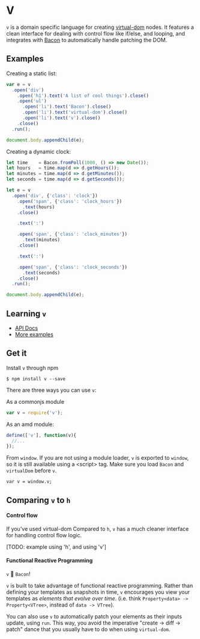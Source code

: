 # V

`v` is a domain specific language for creating [virtual-dom](https://github.com/Matt-Esch/virtual-dom) nodes.
It features a clean interface for dealing with control flow like if/else, and looping,
and integrates with [Bacon](https://github.com/baconjs/bacon.js) to automatically handle patching the DOM.


## Examples

Creating a static list:
```javascript
var e = v
  .open('div')
    .open('h1').text('A list of cool things').close()
    .open('ul')
      .open('li').text('Bacon').close()
      .open('li').text('virtual-dom').close()
      .open('li').text('v').close()
    .close()
  .run();

document.body.appendChild(e);
```

Creating a dynamic clock:
```javascript
let time    = Bacon.fromPoll(1000, () => new Date());
let hours   = time.map(d => d.getHours());
let minutes = time.map(d => d.getMinutes());
let seconds = time.map(d => d.getSeconds());

let e = v
  .open('div', {'class': 'clock'})
    .open('span', {'class': 'clock_hours'})
      .text(hours)
    .close()

    .text(':')

    .open('span', {'class': 'clock_minutes'})
      .text(minutes)
    .close()

    .text(':')

    .open('span', {'class': 'clock_seconds'})
      .text(seconds)
    .close()
  .run();

document.body.appendChild(e);
```


## Learning `v`

* [API Docs](docs/api.md)
* [More examples](examples)


## Get it
Install `v` through npm
```
$ npm install v --save
```

There are three ways you can use `v`:

As a commonjs module
```javascript
var v = require('v');
```

As an amd module:
```javascript
define(['v'], function(v){
  //...
});
```

From `window`. If you are not using a module loader, `v` is exported to `window`, so it is still available using a &lt;script&gt; tag. Make sure you load `Bacon` and `virtualDom` before `v`.
```
var v = window.v;
```


## Comparing `v` to `h`

#### Control flow
If you've used virtual-dom
Compared to `h`, `v` has a much cleaner interface for handling control flow logic.

[TODO: example using 'h', and using 'v']

#### Functional Reactive Programming
`v` 💖 `Bacon`!

`v` is built to take advantage of functional reactive programming.
Rather than defining your templates as snapshots in time, `v` encourages you view your templates as *elements that evolve over time*. (i.e. think `Property<data> -> Property<VTree>`, instead of `data -> VTree`).

You can also use `v` to automatically patch your elements as their inputs update, using `run`.
This way, you avoid the imperative "create -> diff -> patch" dance that you usually have to do when using `virtual-dom`.
